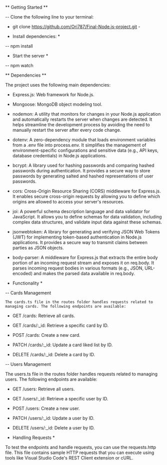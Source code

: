  ** Getting Started **

 -- Clone the following line to your terminal: 

 - git clone https://github.com/Ori787/Final-Node.js-project.git -


* Install dependencies: *

-- npm install

* Start the server *

-- npm watch

** Dependencies **

The project uses the following main dependencies:

 - Express.js: Web framework for Node.js.

 - Mongoose: MongoDB object modeling tool.

 - nodemon: A utility that monitors for changes in your Node.js application and automatically restarts the server when changes are detected. It helps streamline the development process by avoiding the need to manually restart the server after every code change.

 - dotenv: A zero-dependency module that loads environment variables from a .env file into process.env. It simplifies the management of environment-specific configurations and sensitive data (e.g., API keys, database credentials) in Node.js applications.

 - bcrypt: A library used for hashing passwords and comparing hashed passwords during authentication. It provides a secure way to store passwords by generating salted and hashed representations of user passwords.

 - cors: Cross-Origin Resource Sharing (CORS) middleware for Express.js. It enables secure cross-origin requests by allowing you to define which origins are allowed to access your server's resources.

 - joi: A powerful schema description language and data validator for JavaScript. It allows you to define schemas for data validation, including complex data structures, and validate input data against these schemas.

 - jsonwebtoken: A library for generating and verifying JSON Web Tokens (JWT) for implementing token-based authentication in Node.js applications. It provides a secure way to transmit claims between parties as JSON objects.

 - body-parser: A middleware for Express.js that extracts the entire body portion of an incoming request stream and exposes it on req.body. It parses incoming request bodies in various formats (e.g., JSON, URL-encoded) and makes the parsed data available in req.body.


 
 * Functionality *


 -- Cards Management

    The cards.ts file in the routes folder handles requests related to managing cards. The following endpoints are available:
    

- GET /cards: Retrieve all cards.

- GET /cards/:_id: Retrieve a specific card by ID.

- POST /cards: Create a new card.

- PATCH /cards/:_id: Update a card liked list by ID.

- DELETE /cards/:_id: Delete a card by ID.

-- Users Management

The users.ts file in the routes folder handles requests related to managing users. The following endpoints are available:


- GET /users: Retrieve all users.

- GET /users/:_id: Retrieve a specific user by ID.

- POST /users: Create a new user.

- PATCH /users/:_id: Update a user by ID.

- DELETE /users/:_id: Delete a user by ID.


* Handling Requests *

To test the endpoints and handle requests, you can use the requests.http file.
 This file contains sample HTTP requests that you can execute using tools like Visual Studio Code's REST Client extension or cURL.

